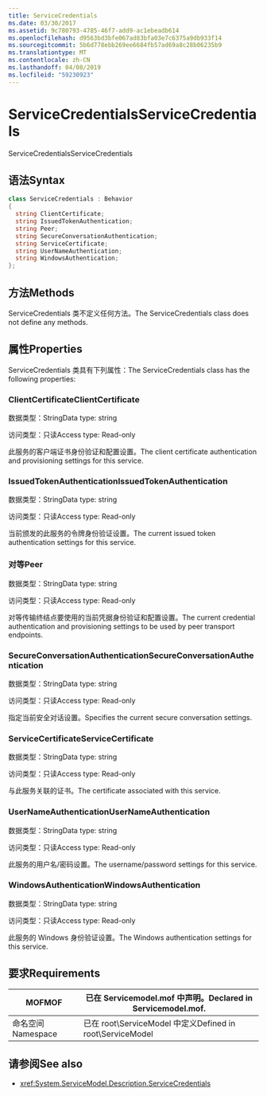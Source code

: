 ```yaml
---
title: ServiceCredentials
ms.date: 03/30/2017
ms.assetid: 9c780793-4785-46f7-add9-ac1ebeadb614
ms.openlocfilehash: d9563bd3bfe067ad83bfa03e7c6375a9db933f14
ms.sourcegitcommit: 5b6d778ebb269ee6684fb57ad69a8c28b06235b9
ms.translationtype: MT
ms.contentlocale: zh-CN
ms.lasthandoff: 04/08/2019
ms.locfileid: "59230923"
---
```

# <a name="servicecredentials"></a><span data-ttu-id="0351d-102">ServiceCredentials</span><span class="sxs-lookup"><span data-stu-id="0351d-102">ServiceCredentials</span></span>
<span data-ttu-id="0351d-103">ServiceCredentials</span><span class="sxs-lookup"><span data-stu-id="0351d-103">ServiceCredentials</span></span>  
  
## <a name="syntax"></a><span data-ttu-id="0351d-104">语法</span><span class="sxs-lookup"><span data-stu-id="0351d-104">Syntax</span></span>  
  
```csharp
class ServiceCredentials : Behavior  
{  
  string ClientCertificate;  
  string IssuedTokenAuthentication;  
  string Peer;  
  string SecureConversationAuthentication;  
  string ServiceCertificate;  
  string UserNameAuthentication;  
  string WindowsAuthentication;  
};  
```  
  
## <a name="methods"></a><span data-ttu-id="0351d-105">方法</span><span class="sxs-lookup"><span data-stu-id="0351d-105">Methods</span></span>  
 <span data-ttu-id="0351d-106">ServiceCredentials 类不定义任何方法。</span><span class="sxs-lookup"><span data-stu-id="0351d-106">The ServiceCredentials class does not define any methods.</span></span>  
  
## <a name="properties"></a><span data-ttu-id="0351d-107">属性</span><span class="sxs-lookup"><span data-stu-id="0351d-107">Properties</span></span>  
 <span data-ttu-id="0351d-108">ServiceCredentials 类具有下列属性：</span><span class="sxs-lookup"><span data-stu-id="0351d-108">The ServiceCredentials class has the following properties:</span></span>  
  
### <a name="clientcertificate"></a><span data-ttu-id="0351d-109">ClientCertificate</span><span class="sxs-lookup"><span data-stu-id="0351d-109">ClientCertificate</span></span>  
 <span data-ttu-id="0351d-110">数据类型：String</span><span class="sxs-lookup"><span data-stu-id="0351d-110">Data type: string</span></span>  
  
 <span data-ttu-id="0351d-111">访问类型：只读</span><span class="sxs-lookup"><span data-stu-id="0351d-111">Access type: Read-only</span></span>  
  
 <span data-ttu-id="0351d-112">此服务的客户端证书身份验证和配置设置。</span><span class="sxs-lookup"><span data-stu-id="0351d-112">The client certificate authentication and provisioning settings for this service.</span></span>  
  
### <a name="issuedtokenauthentication"></a><span data-ttu-id="0351d-113">IssuedTokenAuthentication</span><span class="sxs-lookup"><span data-stu-id="0351d-113">IssuedTokenAuthentication</span></span>  
 <span data-ttu-id="0351d-114">数据类型：String</span><span class="sxs-lookup"><span data-stu-id="0351d-114">Data type: string</span></span>  
  
 <span data-ttu-id="0351d-115">访问类型：只读</span><span class="sxs-lookup"><span data-stu-id="0351d-115">Access type: Read-only</span></span>  
  
 <span data-ttu-id="0351d-116">当前颁发的此服务的令牌身份验证设置。</span><span class="sxs-lookup"><span data-stu-id="0351d-116">The current issued token authentication settings for this service.</span></span>  
  
### <a name="peer"></a><span data-ttu-id="0351d-117">对等</span><span class="sxs-lookup"><span data-stu-id="0351d-117">Peer</span></span>  
 <span data-ttu-id="0351d-118">数据类型：String</span><span class="sxs-lookup"><span data-stu-id="0351d-118">Data type: string</span></span>  
  
 <span data-ttu-id="0351d-119">访问类型：只读</span><span class="sxs-lookup"><span data-stu-id="0351d-119">Access type: Read-only</span></span>  
  
 <span data-ttu-id="0351d-120">对等传输终结点要使用的当前凭据身份验证和配置设置。</span><span class="sxs-lookup"><span data-stu-id="0351d-120">The current credential authentication and provisioning settings to be used by peer transport endpoints.</span></span>  
  
### <a name="secureconversationauthentication"></a><span data-ttu-id="0351d-121">SecureConversationAuthentication</span><span class="sxs-lookup"><span data-stu-id="0351d-121">SecureConversationAuthentication</span></span>  
 <span data-ttu-id="0351d-122">数据类型：String</span><span class="sxs-lookup"><span data-stu-id="0351d-122">Data type: string</span></span>  
  
 <span data-ttu-id="0351d-123">访问类型：只读</span><span class="sxs-lookup"><span data-stu-id="0351d-123">Access type: Read-only</span></span>  
  
 <span data-ttu-id="0351d-124">指定当前安全对话设置。</span><span class="sxs-lookup"><span data-stu-id="0351d-124">Specifies the current secure conversation settings.</span></span>  
  
### <a name="servicecertificate"></a><span data-ttu-id="0351d-125">ServiceCertificate</span><span class="sxs-lookup"><span data-stu-id="0351d-125">ServiceCertificate</span></span>  
 <span data-ttu-id="0351d-126">数据类型：String</span><span class="sxs-lookup"><span data-stu-id="0351d-126">Data type: string</span></span>  
  
 <span data-ttu-id="0351d-127">访问类型：只读</span><span class="sxs-lookup"><span data-stu-id="0351d-127">Access type: Read-only</span></span>  
  
 <span data-ttu-id="0351d-128">与此服务关联的证书。</span><span class="sxs-lookup"><span data-stu-id="0351d-128">The certificate associated with this service.</span></span>  
  
### <a name="usernameauthentication"></a><span data-ttu-id="0351d-129">UserNameAuthentication</span><span class="sxs-lookup"><span data-stu-id="0351d-129">UserNameAuthentication</span></span>  
 <span data-ttu-id="0351d-130">数据类型：String</span><span class="sxs-lookup"><span data-stu-id="0351d-130">Data type: string</span></span>  
  
 <span data-ttu-id="0351d-131">访问类型：只读</span><span class="sxs-lookup"><span data-stu-id="0351d-131">Access type: Read-only</span></span>  
  
 <span data-ttu-id="0351d-132">此服务的用户名/密码设置。</span><span class="sxs-lookup"><span data-stu-id="0351d-132">The username/password settings for this service.</span></span>  
  
### <a name="windowsauthentication"></a><span data-ttu-id="0351d-133">WindowsAuthentication</span><span class="sxs-lookup"><span data-stu-id="0351d-133">WindowsAuthentication</span></span>  
 <span data-ttu-id="0351d-134">数据类型：String</span><span class="sxs-lookup"><span data-stu-id="0351d-134">Data type: string</span></span>  
  
 <span data-ttu-id="0351d-135">访问类型：只读</span><span class="sxs-lookup"><span data-stu-id="0351d-135">Access type: Read-only</span></span>  
  
 <span data-ttu-id="0351d-136">此服务的 Windows 身份验证设置。</span><span class="sxs-lookup"><span data-stu-id="0351d-136">The Windows authentication settings for this service.</span></span>  
  
## <a name="requirements"></a><span data-ttu-id="0351d-137">要求</span><span class="sxs-lookup"><span data-stu-id="0351d-137">Requirements</span></span>  
  
|<span data-ttu-id="0351d-138">MOF</span><span class="sxs-lookup"><span data-stu-id="0351d-138">MOF</span></span>|<span data-ttu-id="0351d-139">已在 Servicemodel.mof 中声明。</span><span class="sxs-lookup"><span data-stu-id="0351d-139">Declared in Servicemodel.mof.</span></span>|  
|---------|-----------------------------------|  
|<span data-ttu-id="0351d-140">命名空间</span><span class="sxs-lookup"><span data-stu-id="0351d-140">Namespace</span></span>|<span data-ttu-id="0351d-141">已在 root\ServiceModel 中定义</span><span class="sxs-lookup"><span data-stu-id="0351d-141">Defined in root\ServiceModel</span></span>|  
  
## <a name="see-also"></a><span data-ttu-id="0351d-142">请参阅</span><span class="sxs-lookup"><span data-stu-id="0351d-142">See also</span></span>

- <xref:System.ServiceModel.Description.ServiceCredentials>
